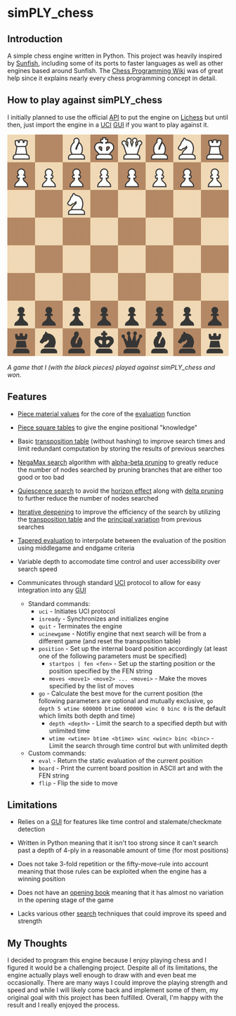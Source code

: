 # simPLY_chess

## Introduction

A simple chess engine written in Python. This project was heavily inspired by [Sunfish](https://github.com/thomasahle/sunfish/tree/master), including some of its ports to faster languages as well as other engines based around Sunfish. The [Chess Programming Wiki](https://www.chessprogramming.org/Main_Page) was of great help since it explains nearly every chess programming concept in detail.

## How to play against simPLY_chess

 I initially planned to use the official [API](https://github.com/lichess-bot-devs/lichess-bot) to put the engine on [Lichess](https://lichess.org/) but until then, just import the engine in a [UCI](https://gist.github.com/DOBRO/2592c6dad754ba67e6dcaec8c90165bf) [GUI](https://www.chessprogramming.org/GUI) if you want to play against it.

 ![ ](game.gif)

 _A game that I (with the black pieces) played against simPLY_chess and won._

## Features

- [Piece material values](https://www.chessprogramming.org/Point_Value) for the core of the [evaluation](https://www.chessprogramming.org/Evaluation) function

- [Piece square tables](https://www.chessprogramming.org/Piece-Square_Tables) to give the engine positional "knowledge"

- Basic [transposition table](https://www.chessprogramming.org/Transposition_Table) (without hashing) to improve search times and limit redundant computation by storing the results of previous searches

- [NegaMax search](https://www.chessprogramming.org/Negamax) algorithm with [alpha-beta pruning](https://www.chessprogramming.org/Alpha-Beta) to greatly reduce the number of nodes searched by pruning branches that are either too good or too bad

- [Quiescence search](https://www.chessprogramming.org/Quiescence_Search) to avoid the [horizon effect](https://www.chessprogramming.org/Horizon_Effect) along with [delta pruning](https://www.chessprogramming.org/Delta_Pruning) to further reduce the number of nodes searched

- [Iterative deepening](https://www.chessprogramming.org/Iterative_Deepening) to improve the efficiency of the search by utilizing the [transposition table](https://www.chessprogramming.org/Transposition_Table) and the [principal variation](https://www.chessprogramming.org/Principal_Variation) from previous searches

- [Tapered evaluation](https://www.chessprogramming.org/Tapered_Eval) to interpolate between the evaluation of the position using middlegame and endgame criteria

- Variable depth to accomodate time control and user accessibility over search speed

- Communicates through standard [UCI](https://gist.github.com/DOBRO/2592c6dad754ba67e6dcaec8c90165bf) protocol to allow for easy integration into any [GUI](https://www.chessprogramming.org/GUI)
  - Standard commands:
    - `uci` - Initiates UCI protocol
    - `isready` - Synchronizes and initializes engine
    - `quit` - Terminates the engine
    - `ucinewgame` - Notifiy engine that next search will be from a different game (and reset the transposition table)
    - `position` - Set up the internal board position accordingly (at least one of the following parameters must be specified)
      - `startpos | fen <fen>` - Set up the starting position or the position specified by the FEN string
      - `moves <move1> <move2> ... <movei>` - Make the moves specified by the list of moves
    - `go` - Calculate the best move for the current position (the following parameters are optional and mutually exclusive, `go depth 5 wtime 600000 btime 600000 winc 0 binc 0` is the default which limits both depth and time)
      - `depth <depth>` - Limit the search to a specified depth but with unlimited time
      - `wtime <wtime> btime <btime> winc <winc> binc <binc>` - Limit the search through time control but with unlimited depth
  - Custom commands:
    - `eval` - Return the static evaluation of the current position
    - `board` - Print the current board position in ASCII art and with the FEN string
    - `flip` - Flip the side to move

## Limitations

- Relies on a [GUI](https://www.chessprogramming.org/GUI) for features like time control and stalemate/checkmate detection

- Written in Python meaning that it isn't too strong since it can't search past a depth of 4-ply in a reasonable amount of time (for most positions)

- Does not take 3-fold repetition or the fifty-move-rule into account meaning that those rules can be exploited when the engine has a winning position

- Does not have an [opening book](https://www.chessprogramming.org/Opening_Book) meaning that it has almost no variation in the opening stage of the game

- Lacks various other [search](https://www.chessprogramming.org/Search) techniques that could improve its speed and strength

## My Thoughts

I decided to program this engine because I enjoy playing chess and I figured it would be a challenging project. Despite all of its limitations, the engine actually plays well enough to draw with and even beat me occasionally. There are many ways I could improve the playing strength and speed and while I will likely come back and implement some of them, my original goal with this project has been fulfilled. Overall, I'm happy with the result and I really enjoyed the process.

